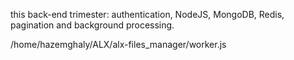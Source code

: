 
this back-end trimester: authentication, NodeJS, MongoDB, Redis, pagination and background processing.

/home/hazemghaly/ALX/alx-files_manager/worker.js
